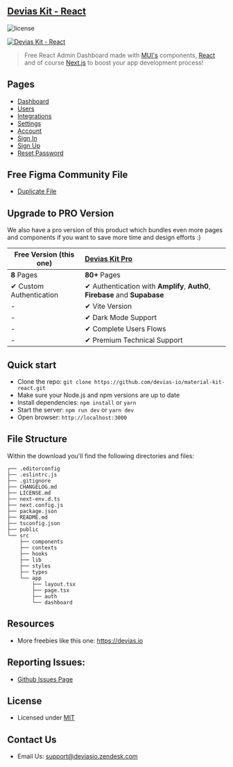 ## [Devias Kit - React](https://material-kit-react.devias.io/)

![license](https://img.shields.io/badge/license-MIT-blue.svg)

[![Devias Kit - React](https://github.com/devias-io/material-kit-react/blob/main/public/assets/thumbnail.png)](https://material-kit-react.devias.io/)

> Free React Admin Dashboard made with [MUI's](https://mui.com) components, [React](https://reactjs.org) and of course [Next.js](https://github.com/vercel/next.js) to boost your app development process!

## Pages 

- [Dashboard](https://material-kit-react.devias.io)
- [Users](https://material-kit-react.devias.io/dashboard/users)
- [Integrations](https://material-kit-react.devias.io/dashboard/integrations)
- [Settings](https://material-kit-react.devias.io/dashboard/settings)
- [Account](https://material-kit-react.devias.io/dashboard/account)
- [Sign In](https://material-kit-react.devias.io/auth/sign-in)
- [Sign Up](https://material-kit-react.devias.io/auth/sign-up)
- [Reset Password](https://material-kit-react.devias.io/auth/reset-password)

## Free Figma Community File

- [Duplicate File](https://www.figma.com/file/b3L1Np4RYiicZAOMopHNkm/Devias-Dashboard-Design-Library-Kit)

## Upgrade to PRO Version

We also have a pro version of this product which bundles even more pages and components if you want
to save more time and design efforts :)

| Free Version (this one)  | [Devias Kit Pro](https://mui.com/store/items/devias-kit-pro/)                |
| ------------------------ | :--------------------------------------------------------------------------- |
| **8** Pages              | **80+** Pages                                                                |
| ✔ Custom Authentication  | ✔ Authentication with **Amplify**, **Auth0**, **Firebase** and **Supabase**  |
| -                        | ✔ Vite Version                                                               |
| -                        | ✔ Dark Mode Support                                                          |
| -                        | ✔ Complete Users Flows                                                       |
| -                        | ✔ Premium Technical Support                                                  |

## Quick start

- Clone the repo: `git clone https://github.com/devias-io/material-kit-react.git`
- Make sure your Node.js and npm versions are up to date
- Install dependencies: `npm install` or `yarn`
- Start the server: `npm run dev` or `yarn dev`
- Open browser: `http://localhost:3000`

## File Structure

Within the download you'll find the following directories and files:

```
┌── .editorconfig
├── .eslintrc.js
├── .gitignore
├── CHANGELOG.md
├── LICENSE.md
├── next-env.d.ts
├── next.config.js
├── package.json
├── README.md
├── tsconfig.json
├── public
└── src
	├── components
	├── contexts
	├── hooks
	├── lib
	├── styles
	├── types
	└── app
		├── layout.tsx
		├── page.tsx
		├── auth
		└── dashboard
```

## Resources

- More freebies like this one: https://devias.io

## Reporting Issues:

- [Github Issues Page](https://github.com/devias-io/material-kit-react/issues)

## License

- Licensed under [MIT](https://github.com/devias-io/material-kit-react/blob/main/LICENSE.md)

## Contact Us

- Email Us: support@deviasio.zendesk.com
